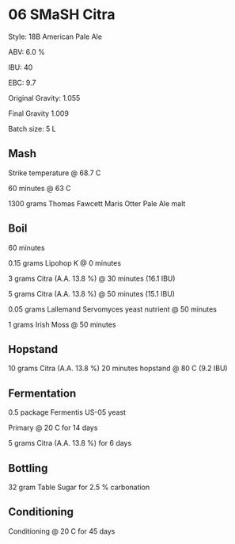 # 06 SMaSH Citra

Style: 18B American Pale Ale

ABV: 6.0 %

IBU: 40

EBC: 9.7

Original Gravity: 1.055

Final Gravity 1.009

Batch size: 5 L

## Mash

Strike temperature @ 68.7 C

60 minutes @ 63 C

1300 grams Thomas Fawcett Maris Otter Pale Ale malt

## Boil

60 minutes

0.15 grams Lipohop K @ 0 minutes

3 grams Citra (A.A. 13.8 %) @ 30 minutes (16.1 IBU)

5 grams Citra (A.A. 13.8 %) @ 50 minutes (15.1 IBU)

0.05 grams Lallemand Servomyces yeast nutrient @ 50 minutes

1 grams Irish Moss @ 50 minutes

## Hopstand

10 grams Citra (A.A. 13.8 %) 20 minutes hopstand @ 80 C (9.2 IBU)

## Fermentation

0.5 package Fermentis US-05 yeast

Primary @ 20 C for 14 days

5 grams Citra (A.A. 13.8 %) for 6 days

## Bottling

32 gram Table Sugar for 2.5 % carbonation

## Conditioning

Conditioning @ 20 C for 45 days
